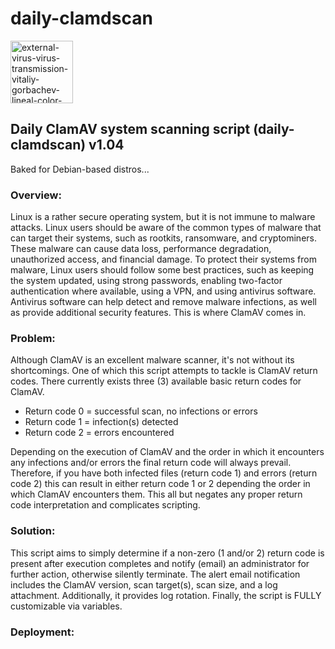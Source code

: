 # daily-clamdscan

<img width="100" height="100" src="https://img.icons8.com/external-vitaliy-gorbachev-lineal-color-vitaly-gorbachev/100/external-virus-virus-transmission-vitaliy-gorbachev-lineal-color-vitaly-gorbachev-1.png" alt="external-virus-virus-transmission-vitaliy-gorbachev-lineal-color-vitaly-gorbachev-1"/>

<h2>Daily ClamAV system scanning script (daily-clamdscan) v1.04</h2>

<p>Baked for Debian-based distros...</p>

<h3>Overview:</h3>

<p>Linux is a rather secure operating system, but it is not immune to malware attacks. Linux users should be aware of the common types of malware that can target their systems, such as rootkits, ransomware, and cryptominers. These malware can cause data loss, performance degradation, unauthorized access, and financial damage. To protect their systems from malware, Linux users should follow some best practices, such as keeping the system updated, using strong passwords, enabling two-factor authentication where available, using a VPN, and using antivirus software. Antivirus software can help detect and remove malware infections, as well as provide additional security features. This is where ClamAV comes in.</p>

<h3>Problem:</h3> 

<p>Although ClamAV is an excellent malware scanner, it's not without its shortcomings. One of which this script attempts to tackle is ClamAV return codes. There currently exists three (3) available basic return codes for ClamAV.</p> 

<ul>
  <li>Return code 0 = successful scan, no infections or errors</li>
  <li>Return code 1 = infection(s) detected</li>
  <li>Return code 2 = errors encountered</li>

</ul>  

<p>Depending on the execution of ClamAV and the order in which it encounters any infections and/or errors the final return code will always prevail. Therefore, if you have both infected files (return code 1) and errors (return code 2) this can result in either return code 1 or 2 depending the order in which ClamAV encounters them. This all but negates any proper return code interpretation and complicates scripting.</p>

<h3>Solution:</h3> 

<p>This script aims to simply determine if a non-zero (1 and/or 2) return code is present after execution completes and notify (email) an administrator for further action, otherwise silently terminate. The alert email notification includes the ClamAV version, scan target(s), scan size, and a log attachment. Additionally, it provides log rotation. Finally, the script is FULLY customizable via variables.</p>

<h3>Deployment:</h3>


